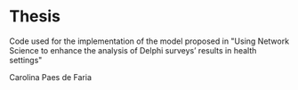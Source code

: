 # Thesis
Code used for the implementation of the model proposed in "Using Network Science to enhance the analysis of Delphi surveys’ results in health settings"

Carolina Paes de Faria
